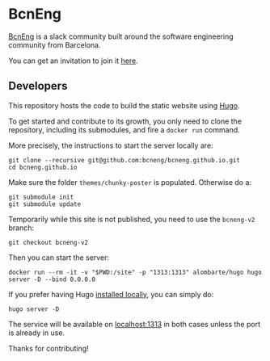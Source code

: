 # BcnEng

[BcnEng](http://bcneng.org) is a slack community built around the software engineering community from Barcelona.

You can get an invitation to join it [here](http://slack.bcneng.org).

## Developers

This repository hosts the code to build the static website using [Hugo](https://gohugo.io/).

To get started and contribute to its growth, you only need to clone the repository, including its submodules, and fire a `docker run` command.

More precisely, the instructions to start the server locally are:

    git clone --recursive git@github.com:bcneng/bcneng.github.io.git
    cd bcneng.github.io

Make sure the folder `themes/chunky-poster` is populated. Otherwise do a:

    git submodule init
    git submodule update

  Temporarily while this site is not published, you need to use the `bcneng-v2` branch:

    git checkout bcneng-v2

Then you can start the server:

    docker run --rm -it -v "$PWD:/site" -p "1313:1313" alombarte/hugo hugo server -D --bind 0.0.0.0

If you prefer having Hugo [installed locally](https://gohugo.io/getting-started/installing/), you can simply do:

	hugo server -D

The service will be available on [localhost:1313](http://localhost:1313) in both cases unless the port is already in use.

Thanks for contributing!
